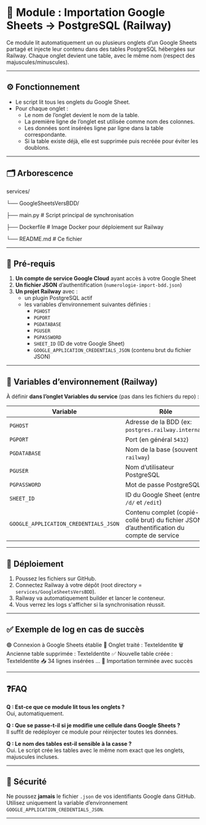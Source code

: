 # 📄 Module : Importation Google Sheets → PostgreSQL (Railway)

Ce module lit automatiquement un ou plusieurs onglets d’un Google Sheets partagé et injecte leur contenu dans des tables PostgreSQL hébergées sur Railway. Chaque onglet devient une table, avec le même nom (respect des majuscules/minuscules).

---

## ⚙️ Fonctionnement

- Le script lit tous les onglets du Google Sheet.
- Pour chaque onglet :
  - Le nom de l’onglet devient le nom de la table.
  - La première ligne de l’onglet est utilisée comme nom des colonnes.
  - Les données sont insérées ligne par ligne dans la table correspondante.
  - Si la table existe déjà, elle est supprimée puis recréée pour éviter les doublons.

---

## 🗂 Arborescence

services/

└── GoogleSheetsVersBDD/

├── main.py # Script principal de synchronisation

├── Dockerfile # Image Docker pour déploiement sur Railway

└── README.md # Ce fichier


---

## 🧾 Pré-requis

1. **Un compte de service Google Cloud** ayant accès à votre Google Sheet  
2. **Un fichier JSON** d’authentification (`numerologie-import-bdd.json`)
3. **Un projet Railway** avec :
   - un plugin PostgreSQL actif
   - les variables d’environnement suivantes définies :
     - `PGHOST`
     - `PGPORT`
     - `PGDATABASE`
     - `PGUSER`
     - `PGPASSWORD`
     - `SHEET_ID` (ID de votre Google Sheet)
     - `GOOGLE_APPLICATION_CREDENTIALS_JSON` (contenu brut du fichier JSON)

---

## 🔐 Variables d’environnement (Railway)

À définir **dans l’onglet Variables du service** (pas dans les fichiers du repo) :

| Variable | Rôle |
|----------|------|
| `PGHOST` | Adresse de la BDD (ex: `postgres.railway.internal`) |
| `PGPORT` | Port (en général `5432`) |
| `PGDATABASE` | Nom de la base (souvent `railway`) |
| `PGUSER` | Nom d’utilisateur PostgreSQL |
| `PGPASSWORD` | Mot de passe PostgreSQL |
| `SHEET_ID` | ID du Google Sheet (entre `/d/` et `/edit`) |
| `GOOGLE_APPLICATION_CREDENTIALS_JSON` | Contenu complet (copié-collé brut) du fichier JSON d’authentification du compte de service |

---

## 🚀 Déploiement

1. Poussez les fichiers sur GitHub.
2. Connectez Railway à votre dépôt (root directory = `services/GoogleSheetsVersBDD`).
3. Railway va automatiquement builder et lancer le conteneur.
4. Vous verrez les logs s'afficher si la synchronisation réussit.

---

## ✅ Exemple de log en cas de succès

🟢 Connexion à Google Sheets établie
📄 Onglet traité : TexteIdentite
🗑 Ancienne table supprimée : TexteIdentite
✅ Nouvelle table créée : TexteIdentite
📥 34 lignes insérées
...
🏁 Importation terminée avec succès



---

## ❓FAQ

**Q : Est-ce que ce module lit tous les onglets ?**  
Oui, automatiquement.

**Q : Que se passe-t-il si je modifie une cellule dans Google Sheets ?**  
Il suffit de redéployer ce module pour réinjecter toutes les données.

**Q : Le nom des tables est-il sensible à la casse ?**  
Oui. Le script crée les tables avec le même nom exact que les onglets, majuscules incluses.

---

## 🧼 Sécurité

Ne poussez **jamais** le fichier `.json` de vos identifiants Google dans GitHub.  
Utilisez uniquement la variable d’environnement `GOOGLE_APPLICATION_CREDENTIALS_JSON`.

---

